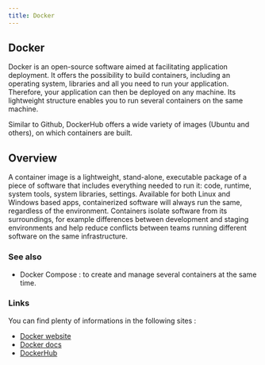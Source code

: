 ```yaml
---
title: Docker
---
```

## Docker

Docker is an open-source software aimed at facilitating application deployment. 
It offers the possibility to build containers, including an operating system, libraries and all you need to run your application. Therefore, your application can then be deployed on any machine. 
Its lightweight structure enables you to run several containers on the same machine.

Similar to Github, DockerHub offers a wide variety of images (Ubuntu and others), on which containers are built.

## Overview
A container image is a lightweight, stand-alone, executable package of a piece of software that includes everything needed to run it: code, runtime, system tools, system libraries, settings. Available for both Linux and Windows based apps, containerized software will always run the same, regardless of the environment. Containers isolate software from its surroundings, for example differences between development and staging environments and help reduce conflicts between teams running different software on the same infrastructure.

### See also
- Docker Compose : to create and manage several containers at the same time.

### Links
You can find plenty of informations in the following sites : 
- [Docker website](https://www.docker.com/)
- [Docker docs](https://docs.docker.com/)
- [DockerHub](https://hub.docker.com/)


